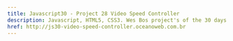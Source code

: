 ```yaml
---
title: Javascript30 - Project 28 Video Speed Controller
description: Javascript, HTML5, CSS3. Wes Bos project's of the 30 days with Javascript Vanilla.
href: http://js30-video-speed-controller.oceanoweb.com.br
---
```

